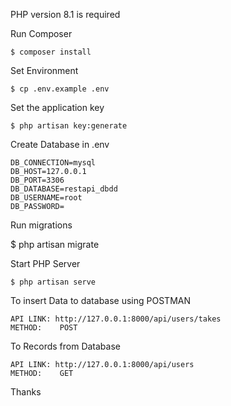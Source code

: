 PHP version 8.1 is required

Run Composer 

    $ composer install

Set Environment

    $ cp .env.example .env

Set the application key

    $ php artisan key:generate

Create Database in .env

    DB_CONNECTION=mysql
    DB_HOST=127.0.0.1
    DB_PORT=3306
    DB_DATABASE=restapi_dbdd
    DB_USERNAME=root
    DB_PASSWORD=


Run migrations

   $ php artisan migrate 

Start PHP Server

    $ php artisan serve

To insert Data to database using POSTMAN

    API LINK: http://127.0.0.1:8000/api/users/takes
    METHOD:    POST

To Records from Database

    API LINK: http://127.0.0.1:8000/api/users
    METHOD:    GET

Thanks
